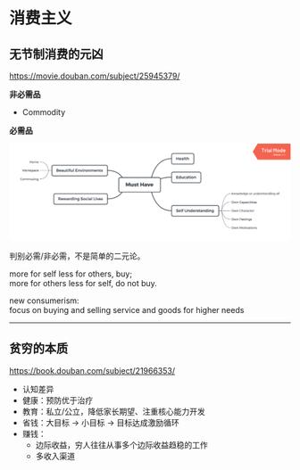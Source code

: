 # 消费主义

## 无节制消费的元凶

https://movie.douban.com/subject/25945379/


**非必需品**

- Commodity

**必需品**

![Must Have](../assets/must-have.png)

判别必需/非必需，不是简单的二元论。

more for self less for others, buy;  
more for others less for self, do not buy.

new consumerism:  
focus on buying and selling service and goods for higher needs

---

## 贫穷的本质

https://book.douban.com/subject/21966353/

- 认知差异
- 健康：预防优于治疗
- 教育：私立/公立，降低家长期望、注重核心能力开发
- 省钱：大目标 -> 小目标 -> 目标达成激励循环
- 赚钱：
  - 边际收益，穷人往往从事多个边际收益趋稳的工作
  - 多收入渠道
